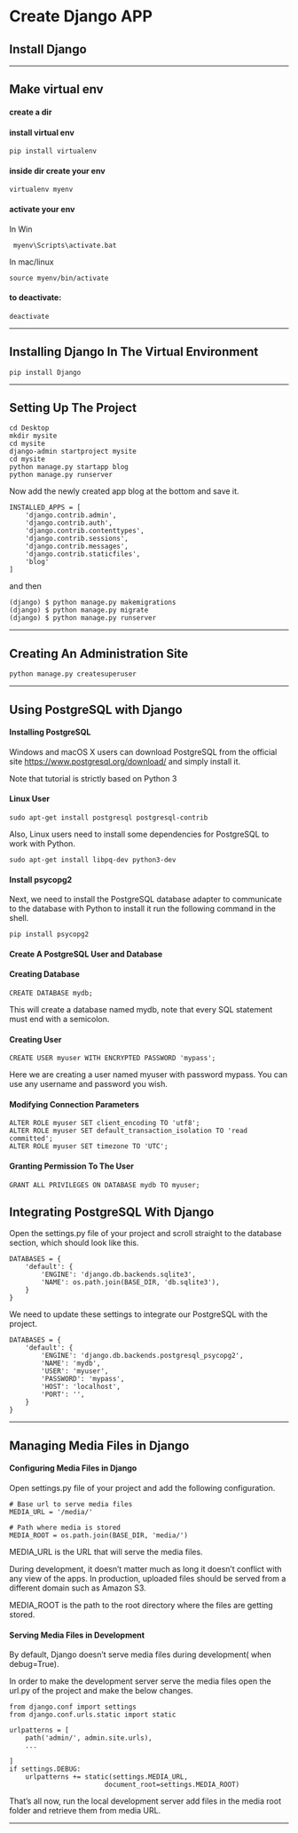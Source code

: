 # Create Django APP
## Install Django
***
## Make virtual env

#### create a dir
#### install virtual env  
    pip install virtualenv
#### inside dir create your env
    virtualenv myenv
#### activate your env
In Win
     
     myenv\Scripts\activate.bat
In mac/linux
    
    source myenv/bin/activate

#### to deactivate:

    deactivate
***
## Installing Django In The Virtual Environment
    pip install Django
***
## Setting Up The Project
    cd Desktop
    mkdir mysite
    cd mysite
    django-admin startproject mysite
    cd mysite
    python manage.py startapp blog  
    python manage.py runserver

Now add the newly created app blog at the bottom and save it.
    
    INSTALLED_APPS = [
        'django.contrib.admin',
        'django.contrib.auth',
        'django.contrib.contenttypes',
        'django.contrib.sessions',
        'django.contrib.messages',
        'django.contrib.staticfiles',
        'blog'
    ]

and then 

    (django) $ python manage.py makemigrations 
    (django) $ python manage.py migrate
    (django) $ python manage.py runserver
***
## Creating An Administration Site

    python manage.py createsuperuser
***
## Using PostgreSQL with Django

#### Installing PostgreSQL
Windows and macOS X users can download PostgreSQL from the official site https://www.postgresql.org/download/ and simply install it.

Note that tutorial is strictly based on Python 3

#### Linux User
    sudo apt-get install postgresql postgresql-contrib
Also, Linux users need to install some dependencies for PostgreSQL to work with Python.

    sudo apt-get install libpq-dev python3-dev
#### Install psycopg2
Next, we need to install the PostgreSQL database adapter to communicate to the database with Python to install it run the following command in the shell.

    pip install psycopg2
#### Create A PostgreSQL User and Database

#### Creating Database
    CREATE DATABASE mydb;
This will create a database named mydb, note that every SQL statement must end with a semicolon.

#### Creating User
    CREATE USER myuser WITH ENCRYPTED PASSWORD 'mypass';
Here we are creating a user named myuser with password mypass. You can use any username and password you wish.

#### Modifying Connection Parameters
    ALTER ROLE myuser SET client_encoding TO 'utf8';
    ALTER ROLE myuser SET default_transaction_isolation TO 'read committed';
    ALTER ROLE myuser SET timezone TO 'UTC';
#### Granting Permission To The User
    GRANT ALL PRIVILEGES ON DATABASE mydb TO myuser;

## Integrating PostgreSQL With Django
Open the settings.py file of your project and scroll straight to the database section, which should look like this.

    DATABASES = {
        'default': {
            'ENGINE': 'django.db.backends.sqlite3',
            'NAME': os.path.join(BASE_DIR, 'db.sqlite3'),
        }
    }
We need to update these settings to integrate our PostgreSQL with the project.

    DATABASES = {
        'default': {
            'ENGINE': 'django.db.backends.postgresql_psycopg2',
            'NAME': 'mydb',
            'USER': 'myuser',
            'PASSWORD': 'mypass',
            'HOST': 'localhost',
            'PORT': '',
        }
    }
***
## Managing Media Files in Django

#### Configuring Media Files in Django
Open settings.py file of your project and add the following configuration.

    # Base url to serve media files
    MEDIA_URL = '/media/'

    # Path where media is stored
    MEDIA_ROOT = os.path.join(BASE_DIR, 'media/')
MEDIA_URL is the URL that will serve the media files.

During development, it doesn’t matter much as long it doesn’t conflict with any view of the apps. In production, uploaded files should be served from a different domain such as Amazon S3.

MEDIA_ROOT is the path to the root directory where the files are getting stored.

#### Serving Media Files in Development
By default, Django doesn’t serve media files during development( when debug=True).

In order to make the development server serve the media files open the url.py of the project and make the below changes.

    from django.conf import settings
    from django.conf.urls.static import static

    urlpatterns = [
        path('admin/', admin.site.urls),
        ...
    
    ]
    if settings.DEBUG:
        urlpatterns += static(settings.MEDIA_URL,
                            document_root=settings.MEDIA_ROOT)
That’s all now, run the local development server add files in the media root folder and retrieve them from media URL.
***
